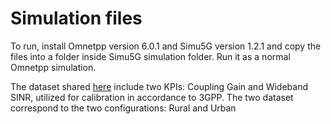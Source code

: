 # Simulation files

To run, install Omnetpp version 6.0.1 and Simu5G version 1.2.1 and copy the files into a folder inside Simu5G simulation folder. Run it as a normal Omnetpp simulation.

The dataset shared [here](https://dalu-my.sharepoint.com/:f:/r/personal/cn207726_dal_ca/Documents/Datasets%20-Calibration%20and%20Automation%20of%20a%205G%20Simulator?csf=1&web=1&e=jfeQv6)  include two KPIs: Coupling Gain and Wideband SINR, utilized for calibration in accordance to 3GPP. The two dataset correspond to the two configurations: Rural and Urban
